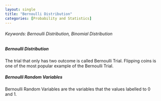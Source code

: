 ```yaml
---
layout: single
title: "Bernoulli Distribution"
categories: [Probability and Statistics]
---
```


###### Keywords: Bernoulli Distribution, Binomial Distribution



##### Bernoulli Distribution

The trial that only has two outcome is called Bernoulli Trial. Flipping coins is one of the most popular example of the Bernoulli Trial.



##### Bernoulli Random Variables

Bernoulli Random Variables are the variables that the values labelled to 0 and 1.
